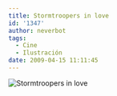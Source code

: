 ```yaml
---
title: Stormtroopers in love
id: '1347'
author: neverbot
tags:
  - Cine
  - Ilustración
date: 2009-04-15 11:11:45
---
```


![Stormtroopers in love](./stormtroopers-in-love.jpg "Stormtroopers in love")